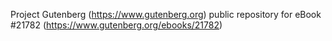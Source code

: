 Project Gutenberg (https://www.gutenberg.org) public repository for eBook #21782 (https://www.gutenberg.org/ebooks/21782)
